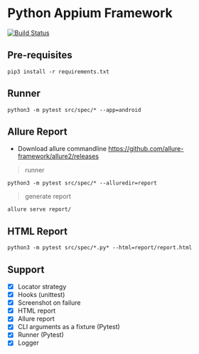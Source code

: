 # Python Appium Framework
[![Build Status](https://travis-ci.org/prashanth-sams/python-appium-framework.svg?branch=master)](https://travis-ci.org/prashanth-sams/python-appium-framework)

## Pre-requisites
```
pip3 install -r requirements.txt
```
## Runner
```
python3 -m pytest src/spec/* --app=android
```
## Allure Report
- Download allure commandline 
https://github.com/allure-framework/allure2/releases

> runner
```
python3 -m pytest src/spec/* --alluredir=report
```
>  generate report
```
allure serve report/
```
## HTML Report
```
python3 -m pytest src/spec/*.py* --html=report/report.html
```
## Support
- [x] Locator strategy
- [x] Hooks (unittest)
- [x] Screenshot on failure
- [x] HTML report
- [x] Allure report
- [x] CLI arguments as a fixture (Pytest)
- [x] Runner (Pytest)
- [x] Logger